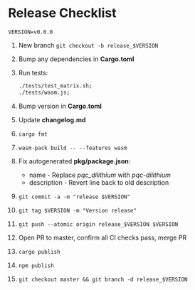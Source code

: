 # Release Checklist

`VERSION=v0.0.0`

1. New branch `git checkout -b release_$VERSION`

2. Bump any dependencies in **Cargo.toml**

3. Run tests:
    ```bash
    ./tests/test_matrix.sh;
    ./tests/wasm.js;
    ``` 

4. Bump version in **Cargo.toml** 

5. Update **changelog.md**

6. `cargo fmt`

7. `wasm-pack build -- --features wasm`

8. Fix autogenerated **pkg/package.json**: 
    * name - Replace *pqc_dilithium* with *pqc-dilithium* 
    * description - Revert line back to old description

9. `git commit -a -m "release $VERSION"`

10. `git tag $VERSION -m "Version release"`

11. `git push --atomic origin release_$VERSION $VERSION`

12. Open PR to master, confirm all CI checks pass, merge PR

13. `cargo publish`

14. `npm publish`

15. `git checkout master && git branch -d release_$VERSION`

